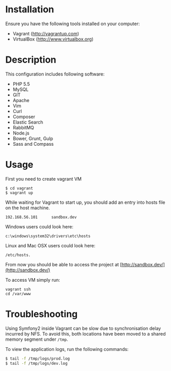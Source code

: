 Installation
========================

Ensure you have the following tools installed on your computer:

 - Vagrant (http://vagrantup.com)
 - VirtualBox (http://www.virtualbox.org)

# Description
This configuration includes following software:

* PHP 5.5 
* MySQL
* GIT
* Apache
* Vim
* Curl
* Composer
* Elastic Search
* RabbitMQ
* Node.js
* Bower, Grunt, Gulp
* Sass and Compass

# Usage

First you need to create vagrant VM

```
$ cd vagrant
$ vagrant up
```

While waiting for Vagrant to start up, you should add an entry into hosts file on the host machine.

```
192.168.56.101      sandbox.dev
```

Windows users could look here: 
```
c:\windows\system32\drivers\etc\hosts
```

Linux and Mac OSX users could look here: 
```
/etc/hosts.
```

From now you should be able to access the project at [http://sandbox.dev/](http://sandbox.dev/)

To access VM simply run:

```
vagrant ssh
cd /var/www
```

# Troubleshooting

Using Symfony2 inside Vagrant can be slow due to synchronisation delay incurred by NFS. To avoid this, both locations have been moved to a shared memory segment under ``/tmp``.

To view the application logs, run the following commands:

```bash
$ tail -f /tmp/logs/prod.log
$ tail -f /tmp/logs/dev.log
```
